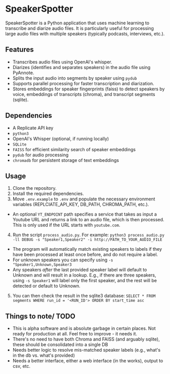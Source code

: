 # SpeakerSpotter

SpeakerSpotter is a Python application that uses machine learning to transcribe and diarize audio files. It is particularly useful for processing large audio files with multiple speakers (typically podcasts, interviews, etc.).

## Features

- Transcribes audio files using OpenAI's whisper.
- Diarizes (identifies and separates speakers) in the audio file using PyAnnote.
- Splits the input audio into segments by speaker using `pydub`
- Supports parallel processing for faster transcription and diarization.
- Stores embeddings for speaker fingerprints (faiss) to detect speakers by voice, embeddings of transcripts (chroma), and transcript segments (sqlite).

## Dependencies

- A Replicate API key
- `python3`
- OpenAI's Whisper (optional, if running locally)
- `SQLite`
- `FAISS` for efficient similarity search of speaker embeddings
- `pydub` for audio processing
- `chromadb` for persistent storage of text embeddings

## Usage

1. Clone the repository.
2. Install the required dependencies.
3. Move `.env.example` to `.env` and populate the necessary environment variables (REPLCIATE_API_KEY, DB_PATH, CHROMA_PATH, etc.).
  - An optional `YT_ENDPOINT` path specifies a service that takes as input a Youtube URL and returns a link to an audio file, which is then processed. This is only used if the URL starts with `youtube.com`.
4. Run the script `process_audio.py`. For example:
`python3 process_audio.py -ll DEBUG -s "Speaker1,Speaker2" -i http://PATH_TO_YOUR_AUDIO_FILE`
  - The program will automatically match existing speakers to labels if they have been processed at least once before, and do not require a label.
  - For unknown speakers you can specify using `-s "Speaker1,Unknown,Speaker3`
  - Any speakers *after* the last provided speaker label will default to Unknown and will result in a lookup. E.g., if there are three speakers, using `-s Speaker1` will label only the first speaker, and the rest will be detected or default to Unknown.
5. You can then check the result in the sqlite3 database:
`SELECT * FROM segments WHERE run_id = '<RUN_ID'> ORDER BY start_time asc`

## Things to note/ TODO
- This is alpha software and is absolute garbage in certain places. Not ready for production at all. Feel free to improve - it needs it.
- There's no need to have both Chroma and FAISS (and arguably sqlite), these should be consolidated into a single DB
- Needs better logic to resolve mis-matched speaker labels (e.g., what's in the db vs. what's provided)
- Needs a better interface, either a web interface (in the works), output to csv, etc.
